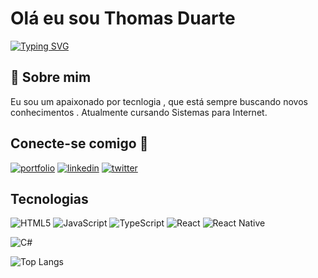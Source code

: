 
# Olá eu sou Thomas Duarte

[![Typing SVG](https://readme-typing-svg.herokuapp.com/?color=4e237e&size=35&center=true&vCenter=true&width=1000&lines=OLÁ,+EU+SOU+tHOMAS+DUARTE;Tenho+24+anos;+Estudo+SISTEMAS+PARA+INTERNET;Bem-Vindo!+:%29)](https://git.io/typing-svg)


## 🚀 Sobre mim
Eu sou um apaixonado por tecnlogia , que está sempre buscando novos conhecimentos . Atualmente cursando Sistemas para Internet.


## Conecte-se comigo 🔗 
[![portfolio](https://img.shields.io/badge/my_portfolio-000?style=for-the-badge&logo=ko-fi&logoColor=white)](https://thomasportfolio.vercel.app/)
[![linkedin](https://img.shields.io/badge/linkedin-0A66C2?style=for-the-badge&logo=linkedin&logoColor=white)](https://www.linkedin.com/in/thomas-duarte-lopes-b32702220/)
[![twitter](https://img.shields.io/badge/twitter-1DA1F2?style=for-the-badge&logo=twitter&logoColor=white)](https://twitter.com/)




## Tecnologias

![HTML5](https://img.shields.io/badge/HTML5-000?style=for-the-badge&logo=html5)
![JavaScript](https://img.shields.io/badge/JavaScript-000?style=for-the-badge&logo=javascript)
![TypeScript](https://img.shields.io/badge/TypeScript-000?style=for-the-badge&logo=typescript)
![React](https://img.shields.io/badge/React-000?style=for-the-badge&logo=react)
![React Native](https://img.shields.io/badge/React-Native-000?style=for-the-badge&logo=React-Native)

![C#](https://img.shields.io/badge/C%23-000?style=for-the-badge&logo=c-sharp&logoColor=823085)

![Top Langs](https://github-readme-stats-git-masterrstaa-rickstaa.vercel.app/api/top-langs/?username=tduarte23&bg_color=002&border_color=32A3DC&title_color=E94D5F&text_color=FFF)

